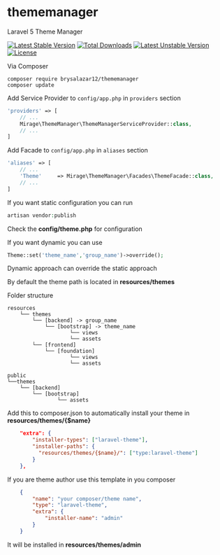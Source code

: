 # thememanager
Laravel 5 Theme Manager

[![Latest Stable Version](https://poser.pugx.org/brysalazar12/thememanager/v/stable)](https://packagist.org/packages/brysalazar12/thememanager) [![Total Downloads](https://poser.pugx.org/brysalazar12/thememanager/downloads)](https://packagist.org/packages/brysalazar12/thememanager) [![Latest Unstable Version](https://poser.pugx.org/brysalazar12/thememanager/v/unstable)](https://packagist.org/packages/brysalazar12/thememanager) [![License](https://poser.pugx.org/brysalazar12/thememanager/license)](https://packagist.org/packages/brysalazar12/thememanager)

Via Composer
```
composer require brysalazar12/thememanager
composer update
```

Add Service Provider to `config/app.php` in `providers` section
```php
'providers' => [
    // ...
    Mirage\ThemeManager\ThemeManagerServiceProvider::class,
    // ...
]
```

Add Facade to `config/app.php` in `aliases` section
```php
'aliases' => [
    // ...
    'Theme'		=> Mirage\ThemeManager\Facades\ThemeFacade::class,
    // ...
]
```

If you want static configuration you can run
```php
artisan vendor:publish
```
Check the **config/theme.php** for configuration

If you want dynamic you can use
```php
Theme::set('theme_name','group_name')->override();
```

Dynamic approach can override the static approach

By default the theme path is located in **resources/themes**

Folder structure
```
resources
	└── themes
		└── [backend] -> group_name
			└── [bootstrap] -> theme_name
					└── views
					└── assets
		└── [frontend]
			└── [foundation]
					└── views
					└── assets
			
public
└──themes
	└── [backend]
		└── [bootstrap]
				└── assets
```			

Add this to composer.json to automatically install your theme in **resources/themes/{$name}**
```json
    "extra": {
		"installer-types": ["laravel-theme"],
		"installer-paths": {
		  "resources/themes/{$name}/": ["type:laravel-theme"]
		}
    },
```

If you are theme author use this template in you composer
```json
    {
    	"name": "your composer/theme name",
    	"type": "laravel-theme",
    	"extra": {
    		"installer-name": "admin"
    	}
    }
```
    
It will be installed in **resources/themes/admin**

